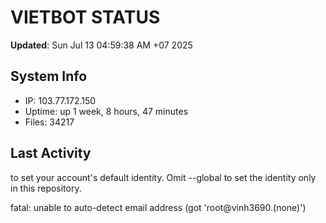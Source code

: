 # VIETBOT STATUS
**Updated**: Sun Jul 13 04:59:38 AM +07 2025

## System Info
- IP: 103.77.172.150
- Uptime: up 1 week, 8 hours, 47 minutes
- Files: 34217

## Last Activity

to set your account's default identity.
Omit --global to set the identity only in this repository.

fatal: unable to auto-detect email address (got 'root@vinh3690.(none)')
